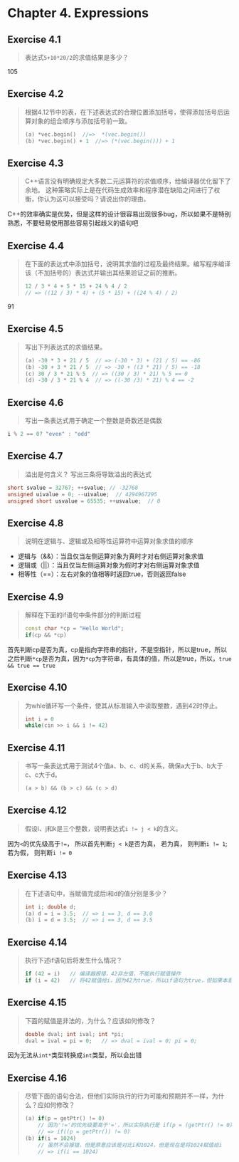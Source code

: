 # Chapter 4. Expressions

## Exercise 4.1
> 表达式`5+10*20/2`的求值结果是多少？  

105


## Exercise 4.2
> 根据4.12节中的表，在下述表达式的合理位置添加括号，使得添加括号后运算对象的组合顺序与添加括号前一致。  
> ```cpp
> (a) *vec.begin()  //=>  *(vec.begin())     
> (b) *vec.begin() + 1  //=> (*(vec.begin())) + 1
> ```


## Exercise 4.3
> C++语言没有明确规定大多数二元运算符的求值顺序，给编译器优化留下了余地。
> 这种策略实际上是在代码生成效率和程序潜在缺陷之间进行了权衡，你认为这可以接受吗？请说出你的理由。

C++的效率确实是优势，但是这样的设计很容易出现很多bug，所以如果不是特别熟悉，不要轻易使用那些容易引起歧义的语句吧

## Exercise 4.4
> 在下面的表达式中添加括号，说明其求值的过程及最终结果。编写程序编译该（不加括号的）表达式并输出其结果验证之前的推断。  
> ```cpp
> 12 / 3 * 4 + 5 * 15 + 24 % 4 / 2   
> // => ((12 / 3) * 4) + (5 * 15) + ((24 % 4) / 2)
> ```

91


## Exercise 4.5
> 写出下列表达式的求值结果。
> ```cpp
> (a) -30 * 3 + 21 / 5  // => (-30 * 3) + (21 / 5) == -86
> (b) -30 + 3 * 21 / 5  // => -30 + ((3 * 21) / 5) == -18
> (c) 30 / 3 * 21 % 5  // => ((30 / 3) * 21) % 5 == 0
> (d) -30 / 3 * 21 % 4  // => ((-30 /3) * 21) % 4 == -2
> ```


## Exercise 4.6
> 写出一条表达式用于确定一个整数是奇数还是偶数
```cpp 
i % 2 == 0? "even" : "odd"
```


## Exercise 4.7
> 溢出是何含义？ 写出三条将导致溢出的表达式
```cpp
short svalue = 32767; ++svalue; // -32768
unsigned uivalue = 0; --uivalue;  // 4294967295
unsigned short usvalue = 65535; ++usvalue;  // 0
```


## Exercise 4.8
> 说明在逻辑与、逻辑或及相等性运算符中运算对象求值的顺序

- 逻辑与（&&）：当且仅当左侧运算对象为真时才对右侧运算对象求值
- 逻辑或（||）：当且仅当左侧运算对象为假时才对右侧运算对象求值
- 相等性（==）：左右对象的值相等时返回true，否则返回false


## Exercise 4.9
> 解释在下面的if语句中条件部分的判断过程
> ```cpp
> const char *cp = "Hello World";
> if(cp && *cp)
> ```

首先判断cp是否为真，cp是指向字符串的指针，不是空指针，所以是true，所以之后判断`*cp`是否为真，因为`*cp`为字符串，有具体的值，所以是true，所以，`true && true == true`


## Exercise 4.10
> 为whle循环写一个条件，使其从标准输入中读取整数，遇到42时停止。
> ```cpp
> int i = 0
> while(cin >> i && i != 42)
> ```


## Exercise 4.11
> 书写一条表达式用于测试4个值a、b、c、d的关系，确保a大于b、b大于c、c大于d。
> ```cpp
> (a > b) && (b > c) && (c > d)
> ```


## Exercise 4.12
> 假设i、j和k是三个整数，说明表达式`i != j < k`的含义。

因为`<`的优先级高于`!=`， 所以首先判断`j < k`是否为真， 若为真， 则判断`i != 1`; 若为假， 则判断`i != 0`


## Exercise 4.13
> 在下述语句中，当赋值完成后i和d的值分别是多少？
> ```cpp
> int i; double d;
> (a) d = i = 3.5;  // => i == 3, d == 3.0
> (b) i = d = 3.5;  // => i == 3, d == 3.5
> ```


## Exercise 4.14
> 执行下述if语句后将发生什么情况？
> ```cpp
> if (42 = i)   // 编译器报错，42非左值，不能执行赋值操作
> if (i = 42)   // 将42赋值给i，因为42为true，所以if语句为true，但如果本意是比较`i == 42`，可能后续会出现bug
> ```


## Exercise 4.15
> 下面的赋值是非法的，为什么？应该如何修改？
> ```cpp
> double dval; int ival; int *pi;
> dval = ival = pi = 0;   // => dval = ival = 0; pi = 0;
> ```

因为无法从`int*`类型转换成`int`类型，所以会出错


## Exercise 4.16
> 尽管下面的语句合法，但他们实际执行的行为可能和预期并不一样，为什么？应如何修改？
> ```cpp
> (a) if(p = getPtr() != 0)  
>     // 因为'!='的优先级要高于'='，所以实际执行是 if(p = (getPtr() != 0)), 将比较结果赋值给了p  
>     // => if((p = getPtr()) != 0)  
> (b) if(i = 1024)  
>     // 虽然不会报错，但是原意应该是对比i和1024，但是现在是将1024赋值给i  
>     // => if(i == 1024)





































